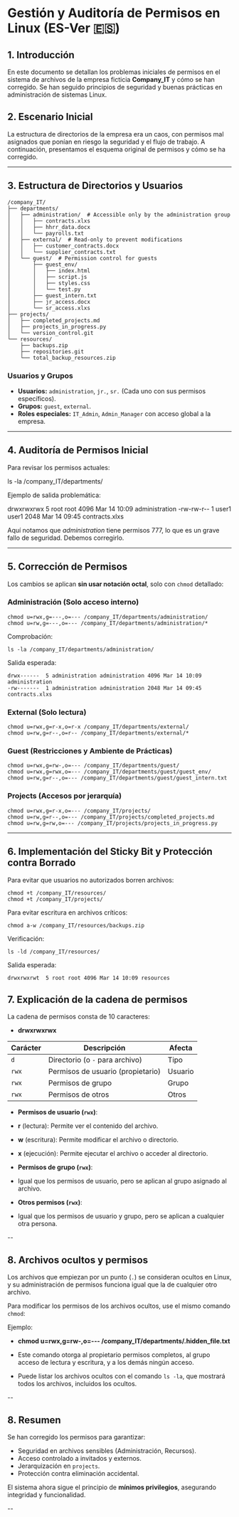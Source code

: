 # **Gestión y Auditoría de Permisos en Linux (ES-Ver 🇪🇸)**

## **1. Introducción**
En este documento se detallan los problemas iniciales de permisos en el sistema de archivos de la empresa ficticia **Company_IT** y cómo se han corregido. Se han seguido principios de seguridad y buenas prácticas en administración de sistemas Linux.

## **2. Escenario Inicial**
La estructura de directorios de la empresa era un caos, con permisos mal asignados que ponían en riesgo la seguridad y el flujo de trabajo. A continuación, presentamos el esquema original de permisos y cómo se ha corregido.

---

## **3. Estructura de Directorios y Usuarios**

```
/company_IT/
├── departments/
│   ├── administration/  # Accessible only by the administration group
│   │   ├── contracts.xlxs
│   │   ├── hhrr_data.docx
│   │   └── payrolls.txt
│   ├── external/  # Read-only to prevent modifications
│   │   ├── customer_contracts.docx
│   │   └── supplier_contracts.txt
│   └── guest/  # Permission control for guests
│       ├── guest_env/
│       │   ├── index.html
│       │   ├── script.js
│       │   ├── styles.css
│       │   └── test.py
│       ├── guest_intern.txt
│       ├── jr_access.docx
│       └── sr_access.xlxs
├── projects/
│   ├── completed_projects.md
│   ├── projects_in_progress.py
│   └── version_control.git
└── resources/
    ├── backups.zip
    ├── repositories.git
    └── total_backup_resources.zip
```
### **Usuarios y Grupos** 

- **Usuarios:** `administration`, `jr.`, `sr.` (Cada uno con sus permisos específicos).
- **Grupos:** `guest`, `external`.
- **Roles especiales:** `IT_Admin`, `Admin_Manager` con acceso global a la empresa.

---

## **4. Auditoría de Permisos Inicial**

Para revisar los permisos actuales:


ls -la /company_IT/departments/


Ejemplo de salida problemática:

drwxrwxrwx  5 root root 4096 Mar 14 10:09 administration
-rw-rw-r--  1 user1 user1 2048 Mar 14 09:45 contracts.xlxs

Aquí notamos que *administration* tiene permisos 777, lo que es un grave fallo de seguridad. Debemos corregirlo.

---

## **5. Corrección de Permisos**

Los cambios se aplican **sin usar notación octal**, solo con `chmod` detallado:

### **Administración (Solo acceso interno)**
```
chmod u=rwx,g=---,o=--- /company_IT/departments/administration/
chmod u=rw,g=---,o=--- /company_IT/departments/administration/*
```

Comprobación:
```
ls -la /company_IT/departments/administration/
```
Salida esperada:
```
drwx------  5 administration administration 4096 Mar 14 10:09 administration
-rw-------  1 administration administration 2048 Mar 14 09:45 contracts.xlxs
```

### **External (Solo lectura)**
```
chmod u=rwx,g=r-x,o=r-x /company_IT/departments/external/
chmod u=rw,g=r--,o=r-- /company_IT/departments/external/*
```

### **Guest (Restricciones y Ambiente de Prácticas)**
```
chmod u=rwx,g=rw-,o=--- /company_IT/departments/guest/
chmod u=rwx,g=rwx,o=--- /company_IT/departments/guest/guest_env/
chmod u=rw,g=r--,o=--- /company_IT/departments/guest/guest_intern.txt
```

### **Projects (Accesos por jerarquía)**
```
chmod u=rwx,g=r-x,o=--- /company_IT/projects/
chmod u=rw,g=r--,o=--- /company_IT/projects/completed_projects.md
chmod u=rw,g=rw,o=--- /company_IT/projects/projects_in_progress.py
```

---

## **6. Implementación del Sticky Bit y Protección contra Borrado**

Para evitar que usuarios no autorizados borren archivos:
```
chmod +t /company_IT/resources/
chmod +t /company_IT/projects/
```

Para evitar escritura en archivos críticos:
```
chmod a-w /company_IT/resources/backups.zip
```

Verificación:
```
ls -ld /company_IT/resources/
```
Salida esperada:
```
drwxrwxrwt  5 root root 4096 Mar 14 10:09 resources
```
## **7. Explicación de la cadena de permisos**
La cadena de permisos consta de 10 caracteres:
- **drwxrwxrwx**

| Carácter | Descripción | Afecta |
|----------|-----------------------------------|----------------|
| `d` | Directorio (o `-` para archivo) | Tipo |
| `rwx` | Permisos de usuario (propietario) | Usuario |
| `rwx` | Permisos de grupo | Grupo |
| `rwx` | Permisos de otros | Otros |

- **Permisos de usuario (`rwx`)**:
- **r** (lectura): Permite ver el contenido del archivo.
- **w** (escritura): Permite modificar el archivo o directorio.
- **x** (ejecución): Permite ejecutar el archivo o acceder al directorio.

- **Permisos de grupo (`rwx`)**:
- Igual que los permisos de usuario, pero se aplican al grupo asignado al archivo.

- **Otros permisos (`rwx`)**:
- Igual que los permisos de usuario y grupo, pero se aplican a cualquier otra persona.

--

## **8. Archivos ocultos y permisos**
Los archivos que empiezan por un punto (`.`) se consideran ocultos en Linux, y su administración de permisos funciona igual que la de cualquier otro archivo.

Para modificar los permisos de los archivos ocultos, use el mismo comando `chmod`:

Ejemplo:
- **chmod u=rwx,g=rw-,o=--- /company_IT/departments/.hidden_file.txt**

- Este comando otorga al propietario permisos completos, al grupo acceso de lectura y escritura, y a los demás ningún acceso.

- Puede listar los archivos ocultos con el comando `ls -la`, que mostrará todos los archivos, incluidos los ocultos.

--

## **8. Resumen**

Se han corregido los permisos para garantizar:
- Seguridad en archivos sensibles (Administración, Recursos).
- Acceso controlado a invitados y externos.
- Jerarquización en `projects`.
- Protección contra eliminación accidental.

El sistema ahora sigue el principio de **mínimos privilegios**, asegurando integridad y funcionalidad.

-- 


